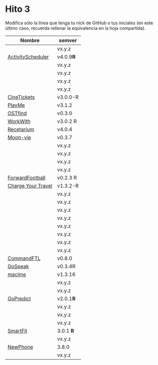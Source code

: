 # Hito 3

Modifica sólo la línea que tenga tu nick de GitHub o tus iniciales (en este
último caso, recuerda rellenar la equivalencia en la hoja compartida).

|                                                       Nombre | semver |
|--------------------------------------------------------------|--------|
|                                   <!-- Enlace de A M A M --> | vx.y.z |
|                       [ActivityScheduler](https://github.com/khawla-k-banydomi/schedulerapi) | v4.0.9**R**|
|                                   <!-- Enlace de B A F H --> | vx.y.z |
|                            <!-- Enlace de hamadabouhcida --> | vx.y.z |
|                                   <!-- Enlace de 4yacine --> | vx.y.z |
|                                 <!-- Enlace de kevincamp --> | vx.y.z |
|                                [CineTickets](https://github.com/mcarmona99/CineTickets) | v3.0.0-R |
|                [PlayMe](https://github.com/Jumacasni/PlayMe) | v3.1.2 |
|                               [OSTfind](https://github.com/jlgallego99/OSTfind) | v0.3.0 |
|                                    [WorkWith](https://github.com/migueg/CC-Proyecto-21-22) | v3.0.2 R|
|             [Recetarium](https://github.com/jcgq/MII_CC_UGR) | v4.0.4 |
|              [Moon-vie](https://github.com/LCinder/Moon-vie) | v0.3.7 |
|                                       <!-- Enlace de I Z --> | vx.y.z |
|                                       <!-- Enlace de J M --> | vx.y.z |
|                                   <!-- Enlace de K M E S --> | vx.y.z |
|                                       <!-- Enlace de K Z --> | vx.y.z |
|                                  [ForwardFootball](https://github.com/vntr-CC/ForwardFootball) | v0.2.3 R|
|                              [Charge Your Travel](https://github.com/DomingoLopez/Charge-Your-Travel) | v1.3.2-R|
|                               <!-- Enlace de MenaBarrera --> | vx.y.z |
|                                   <!-- Enlace de Mil4n0r --> | vx.y.z |
|                                     <!-- Enlace de N M D --> | vx.y.z |
|                                       <!-- Enlace de N N --> | vx.y.z |
|                                     <!-- Enlace de O T M --> | vx.y.z |
|                                     <!-- Enlace de O A A --> | vx.y.z |
|                                   <!-- Enlace de P S S L --> | vx.y.z |
|                                   <!-- Enlace de Samius1 --> | vx.y.z |
|          [CommandFTL](https://github.com/Anglepi/CommandFTL) | v0.8.0 |
|             [GoSpeak](https://github.com/opolovynka/GoSpeak) | v0.3.4R |
|              [macime](https://github.com/soyjorgeprg/macime) | v1.3.16|
|                                    <!-- Enlace de jscoba --> | vx.y.z |
|                                  <!-- Enlace de Josalmer --> | vx.y.z |
| [GoPredict](https://github.com/ajalba/gopredict) | v2.0.1**R** |
|                                     <!-- Enlace de S M C --> | vx.y.z |
|                                   <!-- Enlace de saxtonv --> | vx.y.z |
|                                   <!-- Enlace de Nastard --> | vx.y.z |
|       [SmartFit](https://github.com/marcos-toranzo/SmartFit) |  3.0.1 **R** |
|                            <!-- Enlace de carlostorralba --> | vx.y.z |
|              [NewPhone](https://github.com/vtt0001/NewPhone) | 3.8.0 |
|                            <!-- Enlace de ccvaillant1992 --> | vx.y.z |

